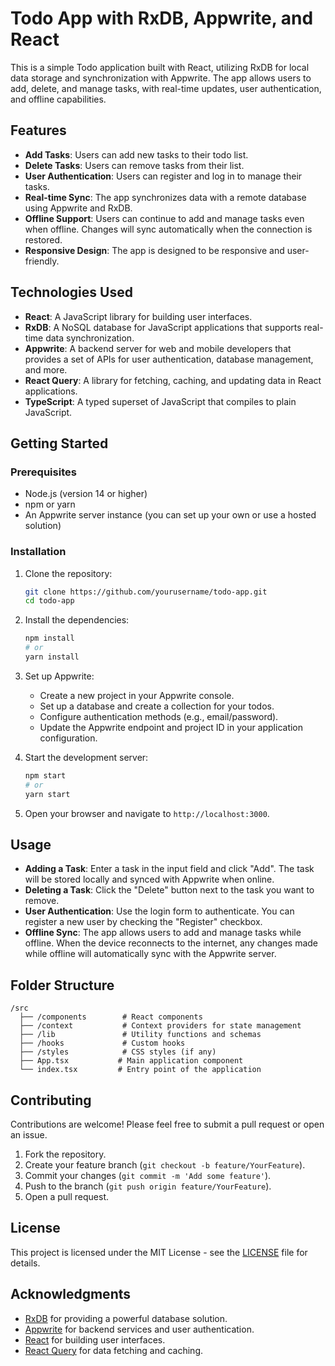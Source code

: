 # Todo App with RxDB, Appwrite, and React

This is a simple Todo application built with React, utilizing RxDB for local data storage and synchronization with Appwrite. The app allows users to add, delete, and manage tasks, with real-time updates, user authentication, and offline capabilities.

## Features

- **Add Tasks**: Users can add new tasks to their todo list.
- **Delete Tasks**: Users can remove tasks from their list.
- **User Authentication**: Users can register and log in to manage their tasks.
- **Real-time Sync**: The app synchronizes data with a remote database using Appwrite and RxDB.
- **Offline Support**: Users can continue to add and manage tasks even when offline. Changes will sync automatically when the connection is restored.
- **Responsive Design**: The app is designed to be responsive and user-friendly.

## Technologies Used

- **React**: A JavaScript library for building user interfaces.
- **RxDB**: A NoSQL database for JavaScript applications that supports real-time data synchronization.
- **Appwrite**: A backend server for web and mobile developers that provides a set of APIs for user authentication, database management, and more.
- **React Query**: A library for fetching, caching, and updating data in React applications.
- **TypeScript**: A typed superset of JavaScript that compiles to plain JavaScript.

## Getting Started

### Prerequisites

- Node.js (version 14 or higher)
- npm or yarn
- An Appwrite server instance (you can set up your own or use a hosted solution)

### Installation

1. Clone the repository:

   ```bash
   git clone https://github.com/yourusername/todo-app.git
   cd todo-app
   ```

2. Install the dependencies:

   ```bash
   npm install
   # or
   yarn install
   ```

3. Set up Appwrite:

   - Create a new project in your Appwrite console.
   - Set up a database and create a collection for your todos.
   - Configure authentication methods (e.g., email/password).
   - Update the Appwrite endpoint and project ID in your application configuration.

4. Start the development server:

   ```bash
   npm start
   # or
   yarn start
   ```

5. Open your browser and navigate to `http://localhost:3000`.

## Usage

- **Adding a Task**: Enter a task in the input field and click "Add". The task will be stored locally and synced with Appwrite when online.
- **Deleting a Task**: Click the "Delete" button next to the task you want to remove.
- **User Authentication**: Use the login form to authenticate. You can register a new user by checking the "Register" checkbox.
- **Offline Sync**: The app allows users to add and manage tasks while offline. When the device reconnects to the internet, any changes made while offline will automatically sync with the Appwrite server.

## Folder Structure

```
/src
  ├── /components        # React components
  ├── /context           # Context providers for state management
  ├── /lib               # Utility functions and schemas
  ├── /hooks             # Custom hooks
  ├── /styles            # CSS styles (if any)
  ├── App.tsx           # Main application component
  └── index.tsx         # Entry point of the application
```

## Contributing

Contributions are welcome! Please feel free to submit a pull request or open an issue.

1. Fork the repository.
2. Create your feature branch (`git checkout -b feature/YourFeature`).
3. Commit your changes (`git commit -m 'Add some feature'`).
4. Push to the branch (`git push origin feature/YourFeature`).
5. Open a pull request.

## License

This project is licensed under the MIT License - see the [LICENSE](LICENSE) file for details.

## Acknowledgments

- [RxDB](https://rxdb.info/) for providing a powerful database solution.
- [Appwrite](https://appwrite.io/) for backend services and user authentication.
- [React](https://reactjs.org/) for building user interfaces.
- [React Query](https://tanstack.com/query/) for data fetching and caching.
